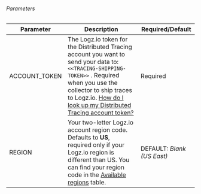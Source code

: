 ###### Parameters

| Parameter | Description | Required/Default|
|---|---|---|
| ACCOUNT_TOKEN | The Logz.io token for the Distributed Tracing account you want to send your data to: `<<TRACING-SHIPPING-TOKEN>>` . Required when you use the collector to ship traces to Logz.io.  [How do I look up my Distributed Tracing account token?]({{site.baseurl}}/user-guide/accounts/finding-your-tracing-account-token)  | Required|
| REGION |  Your two-letter Logz.io account region code. Defaults to **US**, required only if your Logz.io region is different than US. You can find your region code in the [Available regions]({{site.baseurl}}/user-guide/accounts/account-region.html#available-regions) table. | DEFAULT: _Blank (US East)_|